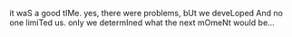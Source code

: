it waS a good tIMe. yes, there were problems, bUt we deveLoped And no one limiTed us. only we determIned what the next mOmeNt would be...
